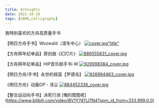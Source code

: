 ```yaml
---
title: Arknights
date: 2021-10-20
tags: [GAME,Calligraphy]
---
```

我特别喜欢的方舟高质量手书


【明日方舟手书】Wozwald（凛冬中心）
[![cover.jpg](https://i.loli.net/2021/10/22/Y4H9twFKanvR536.jpg)"title"](https://www.bilibili.com/video/BV1Py4y1n7J2?spm_id_from=333.999.0.0)


【方舟拜年纪单品】原创曲《幻灯片》
[![886555831_cover.jpg](https://i.loli.net/2021/10/22/Trsdxi7gXNDbCOB.jpg)](https://www.bilibili.com/video/BV1rK4y1p7Cs?spm_id_from=333.999.0.0)


【方舟拜年纪单品】HIP音乐剧手书-W
[![929098384_cover.jpg](https://i.loli.net/2021/10/22/YBUuHGrZJqEi2dX.jpg)](https://www.bilibili.com/video/BV1oK4y1D7F6?spm_id_from=333.999.0.0)


【明日方舟/手书】永世的摇篮【罗德岛】
[![926994463_cover.jpg](https://i.loli.net/2021/10/22/avLhRSmDfWxTnNQ.jpg)](https://www.bilibili.com/video/BV16T4y1w7rs?spm_id_from=333.999.0.0)


《明日方舟》动画OP - 涤尘
[![884452336_cover.jpg](https://i.loli.net/2021/10/22/dftRYDOBJiEKpbL.jpg)](https://www.bilibili.com/video/BV1eK4y1e7nW?spm_id_from=333.999.0.0)


【整合运动向手书】决死行进
[俺的图图呢]
(https://www.bilibili.com/video/BV1Y7411J7N4?spm_id_from=333.999.0.0)